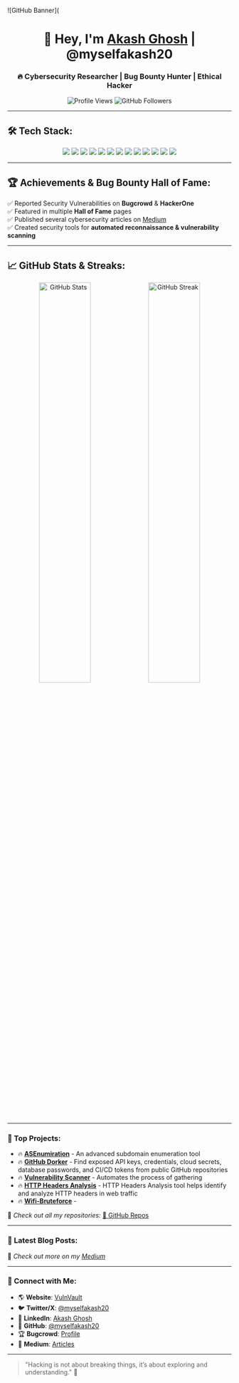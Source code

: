 ![GitHub Banner](

<h1 align="center">👋 Hey, I'm <a href="https://github.com/myselfakash20">Akash Ghosh</a> | @myselfakash20</h1>
<h3 align="center">🔥 Cybersecurity Researcher | Bug Bounty Hunter | Ethical Hacker </h3>

<p align="center">
  <img src="https://komarev.com/ghpvc/?username=myselfakash20&label=Profile%20Views&color=blueviolet&style=plastic" alt="Profile Views">
  <img src="https://img.shields.io/github/followers/myselfakash20?label=Followers&style=social" alt="GitHub Followers">
</p>

---

## 🛠 Tech Stack:
<p align="center">
  <img src="https://img.shields.io/badge/Python-3776AB?style=for-the-badge&logo=python&logoColor=white">
  <img src="https://img.shields.io/badge/Bash-121011?style=for-the-badge&logo=gnu-bash&logoColor=white">
  <img src="https://img.shields.io/badge/Burp%20Suite-F24E1E?style=for-the-badge&logo=burp-suite&logoColor=white">
  <img src="https://img.shields.io/badge/Nmap-0040FF?style=for-the-badge&logo=nmap&logoColor=white">
  <img src="https://img.shields.io/badge/Kali_Linux-557C94?style=for-the-badge&logo=kali-linux&logoColor=white">
  <img src="https://img.shields.io/badge/Docker-2496ED?style=for-the-badge&logo=docker&logoColor=white">
  <img src="https://img.shields.io/badge/JavaScript-F7DF1E?style=for-the-badge&logo=javascript&logoColor=black">
  <img src="https://img.shields.io/badge/Go-00ADD8?style=for-the-badge&logo=go&logoColor=white">
  <img src="https://img.shields.io/badge/Rust-000000?style=for-the-badge&logo=rust&logoColor=white">
  <img src="https://img.shields.io/badge/HTML5-E34F26?style=for-the-badge&logo=html5&logoColor=white">
  <img src="https://img.shields.io/badge/CSS3-1572B6?style=for-the-badge&logo=css3&logoColor=white">
  <img src="https://img.shields.io/badge/SQL-4479A1?style=for-the-badge&logo=mysql&logoColor=white">
  <img src="https://img.shields.io/badge/PostgreSQL-336791?style=for-the-badge&logo=postgresql&logoColor=white">
</p>


---

## 🏆 Achievements & Bug Bounty Hall of Fame:
✅ Reported Security Vulnerabilities on **Bugcrowd** & **HackerOne**  
✅ Featured in multiple **Hall of Fame** pages  
✅ Published several cybersecurity articles on [Medium](https://medium.com/@myselfakash20)  
✅ Created security tools for **automated reconnaissance & vulnerability scanning**  

---

## 📈 GitHub Stats & Streaks:
<p align="center">
  <img src="https://github-readme-stats.vercel.app/api?username=myselfakash20&show_icons=true&theme=radical" width="48%" alt="GitHub Stats">  
  <img src="https://github-readme-streak-stats.herokuapp.com/?user=myselfakash20&theme=radical" width="48%" alt="GitHub Streak">  
</p>

---

### 🚀 Top Projects:
- 🔥 **[ASEnumiration](https://github.com/myselfakash20/ASEnumiration)** - An advanced subdomain enumeration tool
- 🔥 **[GitHub Dorker](https://github.com/myselfakash20/Github_Dorker)** - Find exposed API keys, credentials, cloud secrets, database passwords, and CI/CD tokens from public GitHub repositories
- 🔥 **[Vulnerability Scanner](https://github.com/myselfakash20/vulnerability_scan)** - Automates the process of gathering
- 🔥 **[HTTP Headers Analysis](https://github.com/myselfakash20/http-headers-analysis)** - HTTP Headers Analysis tool helps identify and analyze HTTP headers in web traffic
- 🔥 **[Wifi-Bruteforce](https://github.com/myselfakash20/wifi-bruteforce)** -



📌 *Check out all my repositories:* [🔗 GitHub Repos](https://github.com/myselfakash20?tab=repositories)

---

### 📢 Latest Blog Posts:
<!-- BLOG-POST-LIST:START -->
<!-- BLOG-POST-LIST:END -->

🚀 *Check out more on my [Medium](https://medium.com/@myselfakash20)*

---

### 🎯 Connect with Me:
- 🌎 **Website**: [VulnVault](https://vulnvault.online)
- 🐦 **Twitter/X**: [@myselfakash20](https://x.com/myselfakash20)
- 🔗 **LinkedIn**: [Akash Ghosh](https://www.linkedin.com/in/akash-ghosh-145bb61b5/)
- 🐙 **GitHub**: [@myselfakash20](https://github.com/myselfakash20)
- 🏆 **Bugcrowd**: [Profile](https://bugcrowd.com/myselfakash20)
- 📜 **Medium**: [Articles](https://medium.com/@myselfakash20)

---

> "Hacking is not about breaking things, it’s about exploring and understanding." 🚀
